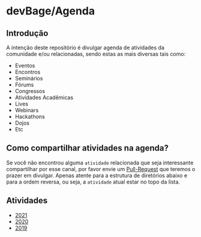 # devBage/Agenda

## Introdução

A intenção deste repositório é divulgar agenda de atividades da comunidade e/ou relacionadas, sendo estas as mais diversas tais como:
- Eventos
- Encontros
- Seminários
- Fórums
- Congressos
- Atividades Acadêmicas
- Lives
- Webinars
- Hackathons
- Dojos
- Etc

## Como compartilhar atividades na agenda?

Se você não encontrou alguma `atividade` relacionada que seja interessante compartilhar por esse canal, por favor envie um [Pull-Request](https://help.github.com/pt/github/collaborating-with-issues-and-pull-requests/creating-a-pull-request) que teremos o prazer em divulgar. Apenas atente para a estrutura de diretórios abaixo e para a ordem reversa, ou seja, a `atividade` atual estar no topo da lista.

## Atividades

- [2021](2021/README.md)
- [2020](2020/README.md)
- [2019](2019/README.md)
